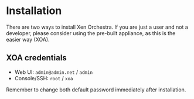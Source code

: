 # Installation

There are two ways to install Xen Orchestra. If you are just a user and not a developer, please consider using the pre-built appliance, as this is the easier way (XOA).

## XOA credentials

* Web UI: `admin@admin.net` / `admin`
* Console/SSH: `root` / `xoa`

Remember to change both default password immediately after installation.
